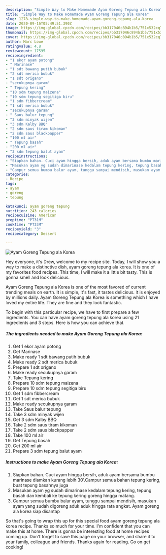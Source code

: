 ```yaml
---
description: "Simple Way to Make Homemade Ayam Goreng Tepung ala Korea"
title: "Simple Way to Make Homemade Ayam Goreng Tepung ala Korea"
slug: 1278-simple-way-to-make-homemade-ayam-goreng-tepung-ala-korea
date: 2020-09-16T05:49:51.390Z
image: https://img-global.cpcdn.com/recipes/bb317046c894b1b5/751x532cq70/ayam-goreng-tepung-ala-korea-foto-resep-utama.jpg
thumbnail: https://img-global.cpcdn.com/recipes/bb317046c894b1b5/751x532cq70/ayam-goreng-tepung-ala-korea-foto-resep-utama.jpg
cover: https://img-global.cpcdn.com/recipes/bb317046c894b1b5/751x532cq70/ayam-goreng-tepung-ala-korea-foto-resep-utama.jpg
author: Marc Lowe
ratingvalue: 4.8
reviewcount: 17595
recipeingredient:
- "1 ekor ayam potong"
- " Marinase"
- "1 sdt bawang putih bubuk"
- "2 sdt merica bubuk"
- "1 sdt origano"
- "secukupnya garam"
- " Tepung kering"
- "10 sdm tepung maizena"
- "10 sdm tepung segitiga biru"
- "1 sdm fibbercream"
- "1 sdt merica bubuk"
- "secukupnya garam"
- " Saus balur tepung"
- "3 sdm minyak wijen"
- "3 sdm Kalby BBQ"
- "2 sdm saus tiram kikoman"
- "2 sdm saus blackpapper"
- "100 ml air"
- " Tepung basah"
- "200 ml air"
- "3 sdm tepung balut ayam"
recipeinstructions:
- "Siapkan bahan. Cuci ayam hingga bersih, aduk ayam bersama bumbu marinase diamkan kurang lebih 30&#39;.Campur semua bahan tepung kering, buat tepung basahnya juga"
- "Masukan ayam yg sudah dimarinase kedalam tepung kering, tepung basah dan kembali ke tepung kering goreng hingga matang."
- "Campur semua bumbu balur ayam, tunggu sampai mendisih, masukan ayam yang sudah digoreng aduk aduk hingga rata angkat. Ayam goreng ala korea siap disantap"
categories:
- Recipe
tags:
- ayam
- goreng
- tepung

katakunci: ayam goreng tepung 
nutrition: 243 calories
recipecuisine: American
preptime: "PT31M"
cooktime: "PT33M"
recipeyield: "3"
recipecategory: Dessert

---
```



![Ayam Goreng Tepung ala Korea](https://img-global.cpcdn.com/recipes/bb317046c894b1b5/751x532cq70/ayam-goreng-tepung-ala-korea-foto-resep-utama.jpg)

Hey everyone, it's Drew, welcome to my recipe site. Today, I will show you a way to make a distinctive dish, ayam goreng tepung ala korea. It is one of my favorites food recipes. This time, I will make it a little bit tasty. This is gonna smell and look delicious.

Ayam Goreng Tepung ala Korea is one of the most favored of current trending meals on earth. It is simple, it's fast, it tastes delicious. It is enjoyed by millions daily. Ayam Goreng Tepung ala Korea is something which I have loved my entire life. They are fine and they look fantastic.




To begin with this particular recipe, we have to first prepare a few ingredients. You can have ayam goreng tepung ala korea using 21 ingredients and 3 steps. Here is how you can achieve that.

<!--inarticleads1-->

##### The ingredients needed to make Ayam Goreng Tepung ala Korea:

1. Get 1 ekor ayam potong
1. Get  Marinase
1. Make ready 1 sdt bawang putih bubuk
1. Make ready 2 sdt merica bubuk
1. Prepare 1 sdt origano
1. Make ready secukupnya garam
1. Take  Tepung kering
1. Prepare 10 sdm tepung maizena
1. Prepare 10 sdm tepung segitiga biru
1. Get 1 sdm fibbercream
1. Get 1 sdt merica bubuk
1. Make ready secukupnya garam
1. Take  Saus balur tepung
1. Take 3 sdm minyak wijen
1. Get 3 sdm Kalby BBQ
1. Take 2 sdm saus tiram kikoman
1. Take 2 sdm saus blackpapper
1. Take 100 ml air
1. Get  Tepung basah
1. Get 200 ml air
1. Prepare 3 sdm tepung balut ayam




<!--inarticleads2-->

##### Instructions to make Ayam Goreng Tepung ala Korea:

1. Siapkan bahan. Cuci ayam hingga bersih, aduk ayam bersama bumbu marinase diamkan kurang lebih 30&#39;.Campur semua bahan tepung kering, buat tepung basahnya juga
1. Masukan ayam yg sudah dimarinase kedalam tepung kering, tepung basah dan kembali ke tepung kering goreng hingga matang.
1. Campur semua bumbu balur ayam, tunggu sampai mendisih, masukan ayam yang sudah digoreng aduk aduk hingga rata angkat. Ayam goreng ala korea siap disantap




So that's going to wrap this up for this special food ayam goreng tepung ala korea recipe. Thanks so much for your time. I'm confident that you can make this at home. There is gonna be interesting food at home recipes coming up. Don't forget to save this page on your browser, and share it to your family, colleague and friends. Thanks again for reading. Go on get cooking!
